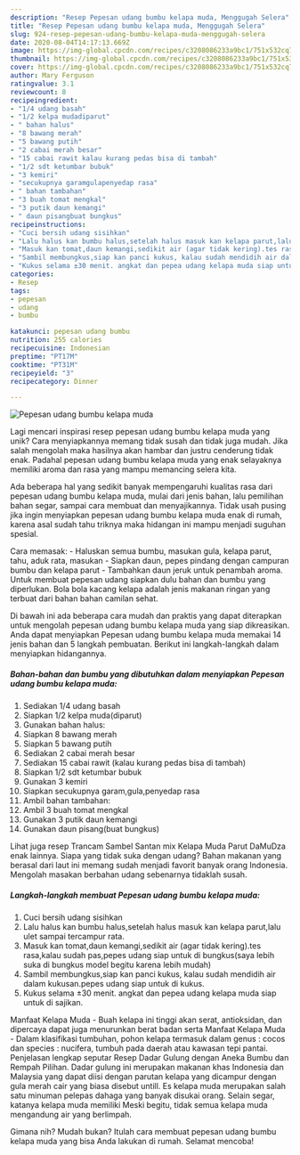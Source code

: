 ```yaml
---
description: "Resep Pepesan udang bumbu kelapa muda, Menggugah Selera"
title: "Resep Pepesan udang bumbu kelapa muda, Menggugah Selera"
slug: 924-resep-pepesan-udang-bumbu-kelapa-muda-menggugah-selera
date: 2020-08-04T14:17:13.669Z
image: https://img-global.cpcdn.com/recipes/c3208086233a9bc1/751x532cq70/pepesan-udang-bumbu-kelapa-muda-foto-resep-utama.jpg
thumbnail: https://img-global.cpcdn.com/recipes/c3208086233a9bc1/751x532cq70/pepesan-udang-bumbu-kelapa-muda-foto-resep-utama.jpg
cover: https://img-global.cpcdn.com/recipes/c3208086233a9bc1/751x532cq70/pepesan-udang-bumbu-kelapa-muda-foto-resep-utama.jpg
author: Mary Ferguson
ratingvalue: 3.1
reviewcount: 8
recipeingredient:
- "1/4 udang basah"
- "1/2 kelpa mudadiparut"
- " bahan halus"
- "8 bawang merah"
- "5 bawang putih"
- "2 cabai merah besar"
- "15 cabai rawit kalau kurang pedas bisa di tambah"
- "1/2 sdt ketumbar bubuk"
- "3 kemiri"
- "secukupnya garamgulapenyedap rasa"
- " bahan tambahan"
- "3 buah tomat mengkal"
- "3 putik daun kemangi"
- " daun pisangbuat bungkus"
recipeinstructions:
- "Cuci bersih udang sisihkan"
- "Lalu halus kan bumbu halus,setelah halus masuk kan kelapa parut,lalu ulet sampai tercampur rata."
- "Masuk kan tomat,daun kemangi,sedikit air (agar tidak kering).tes rasa,kalau sudah pas,pepes udang siap untuk di bungkus(saya lebih suka di bungkus model begitu karena lebih mudah)"
- "Sambil membungkus,siap kan panci kukus, kalau sudah mendidih air dalam kukusan.pepes udang siap untuk di kukus."
- "Kukus selama ±30 menit. angkat dan pepea udang kelapa muda siap untuk di sajikan."
categories:
- Resep
tags:
- pepesan
- udang
- bumbu

katakunci: pepesan udang bumbu 
nutrition: 255 calories
recipecuisine: Indonesian
preptime: "PT17M"
cooktime: "PT31M"
recipeyield: "3"
recipecategory: Dinner

---
```



![Pepesan udang bumbu kelapa muda](https://img-global.cpcdn.com/recipes/c3208086233a9bc1/751x532cq70/pepesan-udang-bumbu-kelapa-muda-foto-resep-utama.jpg)

Lagi mencari inspirasi resep pepesan udang bumbu kelapa muda yang unik? Cara menyiapkannya memang tidak susah dan tidak juga mudah. Jika salah mengolah maka hasilnya akan hambar dan justru cenderung tidak enak. Padahal pepesan udang bumbu kelapa muda yang enak selayaknya memiliki aroma dan rasa yang mampu memancing selera kita.

Ada beberapa hal yang sedikit banyak mempengaruhi kualitas rasa dari pepesan udang bumbu kelapa muda, mulai dari jenis bahan, lalu pemilihan bahan segar, sampai cara membuat dan menyajikannya. Tidak usah pusing jika ingin menyiapkan pepesan udang bumbu kelapa muda enak di rumah, karena asal sudah tahu triknya maka hidangan ini mampu menjadi suguhan spesial.

Cara memasak: - Haluskan semua bumbu, masukan gula, kelapa parut, tahu, aduk rata, masukan - Siapkan daun, pepes pindang dengan campuran bumbu dan kelapa parut - Tambahkan daun jeruk untuk penambah aroma. Untuk membuat pepesan udang siapkan dulu bahan dan bumbu yang diperlukan. Bola bola kacang kelapa adalah jenis makanan ringan yang terbuat dari bahan bahan camilan sehat.


Di bawah ini ada beberapa cara mudah dan praktis yang dapat diterapkan untuk mengolah pepesan udang bumbu kelapa muda yang siap dikreasikan. Anda dapat menyiapkan Pepesan udang bumbu kelapa muda memakai 14 jenis bahan dan 5 langkah pembuatan. Berikut ini langkah-langkah dalam menyiapkan hidangannya.

<!--inarticleads1-->

##### Bahan-bahan dan bumbu yang dibutuhkan dalam menyiapkan Pepesan udang bumbu kelapa muda:

1. Sediakan 1/4 udang basah
1. Siapkan 1/2 kelpa muda(diparut)
1. Gunakan  bahan halus:
1. Siapkan 8 bawang merah
1. Siapkan 5 bawang putih
1. Sediakan 2 cabai merah besar
1. Sediakan 15 cabai rawit (kalau kurang pedas bisa di tambah)
1. Siapkan 1/2 sdt ketumbar bubuk
1. Gunakan 3 kemiri
1. Siapkan secukupnya garam,gula,penyedap rasa
1. Ambil  bahan tambahan:
1. Ambil 3 buah tomat mengkal
1. Gunakan 3 putik daun kemangi
1. Gunakan  daun pisang(buat bungkus)


Lihat juga resep Trancam Sambel Santan mix Kelapa Muda Parut DaMuDza enak lainnya. Siapa yang tidak suka dengan udang? Bahan makanan yang berasal dari laut ini memang sudah menjadi favorit banyak orang Indonesia. Mengolah masakan berbahan udang sebenarnya tidaklah susah. 

<!--inarticleads2-->

##### Langkah-langkah membuat Pepesan udang bumbu kelapa muda:

1. Cuci bersih udang sisihkan
1. Lalu halus kan bumbu halus,setelah halus masuk kan kelapa parut,lalu ulet sampai tercampur rata.
1. Masuk kan tomat,daun kemangi,sedikit air (agar tidak kering).tes rasa,kalau sudah pas,pepes udang siap untuk di bungkus(saya lebih suka di bungkus model begitu karena lebih mudah)
1. Sambil membungkus,siap kan panci kukus, kalau sudah mendidih air dalam kukusan.pepes udang siap untuk di kukus.
1. Kukus selama ±30 menit. angkat dan pepea udang kelapa muda siap untuk di sajikan.


Manfaat Kelapa Muda - Buah kelapa ini tinggi akan serat, antioksidan, dan dipercaya dapat juga menurunkan berat badan serta Manfaat Kelapa Muda - Dalam klasifikasi tumbuhan, pohon kelapa termasuk dalam genus : cocos dan species : nucifera, tumbuh pada daerah atau kawasan tepi pantai. Penjelasan lengkap seputar Resep Dadar Gulung dengan Aneka Bumbu dan Rempah Pilihan. Dadar gulung ini merupakan makanan khas Indonesia dan Malaysia yang dapat diisi dengan parutan kelapa yang dicampur dengan gula merah cair yang biasa disebut untill. Es kelapa muda merupakan salah satu minuman pelepas dahaga yang banyak disukai orang. Selain segar, katanya kelapa muda memiliki Meski begitu, tidak semua kelapa muda mengandung air yang berlimpah. 

Gimana nih? Mudah bukan? Itulah cara membuat pepesan udang bumbu kelapa muda yang bisa Anda lakukan di rumah. Selamat mencoba!
